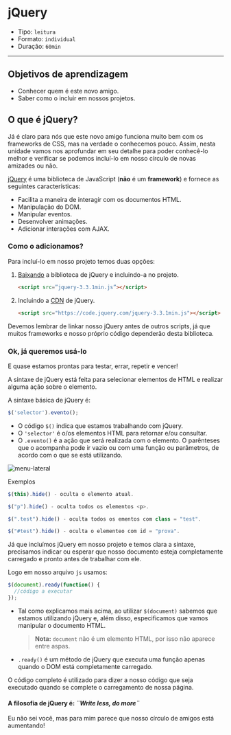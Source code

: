 # jQuery

- Tipo: `leitura`
- Formato: `individual`
- Duração: `60min`

***

## Objetivos de aprendizagem

- Conhecer quem é este novo amigo.
- Saber como o incluir em nossos projetos.

## O que é jQuery?

Já é claro para nós que este novo amigo funciona muito bem com os frameworks de
CSS, mas na verdade o conhecemos pouco. Assim, nesta unidade vamos nos
aprofundar em seu detalhe para poder conhecê-lo melhor e verificar se podemos
incluí-lo em nosso círculo de novas amizades ou não.

[jQuery](https://jquery.com/) é uma biblioteca de JavaScript (**não** é um
**framework**) e fornece as seguintes características:

- Facilita a maneira de interagir com os documentos HTML.
- Manipulação do DOM.
- Manipular eventos.
- Desenvolver animações.
- Adicionar interações com AJAX.

### Como o adicionamos?

Para incluí-lo em nosso projeto temos duas opções:

1. [Baixando](http://jquery.com/download/) a biblioteca de jQuery e incluindo-a
   no projeto.

   ```html
   <script src=”jquery-3.3.1min.js”></script>
   ```

2. Incluindo a [CDN](https://code.jquery.com/) de jQuery.

   ```html
   <script src="https://code.jquery.com/jquery-3.3.1min.js"></script>
   ```

Devemos lembrar de linkar nosso jQuery antes de outros scripts, já que muitos
frameworks e nosso próprio código dependerão desta biblioteca.

### Ok, já queremos usá-lo

E quase estamos prontas para testar, errar, repetir e vencer!

A sintaxe de jQuery está feita para selecionar elementos de HTML e realizar
alguma ação sobre o elemento.

A sintaxe básica de jQuery é:

```js
$('selector').evento();
```

- O código `$()` indica que estamos trabalhando com jQuery.
- O `'selector'` é o/os elementos HTML para retornar e/ou consultar.
- O `.evento()` é a ação que será realizada com o elemento. O parênteses que o
  acompanha pode ir vazio ou com uma função ou parâmetros, de acordo com o que
  se está utilizando.

![menu-lateral](https://user-images.githubusercontent.com/25912510/54452573-768eac80-4723-11e9-8c48-c7294fb34b67.png)

 Exemplos

```js
$(this).hide() - oculta o elemento atual.

$("p").hide() - oculta todos os elementos <p>.

$(".test").hide() - oculta todos os ementos com class = "test".

$("#test").hide() - oculta o elementeo com id = "prova".
```

Já que incluímos jQuery em nosso projeto e temos clara a sintaxe, precisamos
indicar ou esperar que nosso documento esteja completamente carregado e pronto
antes de trabalhar com ele.

Logo em nosso arquivo  `js` usamos:

```js
$(document).ready(function() {
  //código a executar
});
```

- Tal como explicamos mais acima, ao utilizar `$(document)` sabemos que estamos
  utilizando jQuery e, além disso, especificamos que vamos manipular o documento
  HTML.

  > **Nota:** `document` não é um elemento HTML, por isso não aparece entre
  > aspas.

- `.ready()` é um método de jQuery que executa uma função apenas quando o DOM
  está completamente carregado.

O código completo é utilizado para dizer a nosso código que seja executado
quando se complete o carregamento de nossa página.

#### A filosofia de jQuery é: *¨Write less, do more¨*

Eu não sei você, mas para mim parece que nosso círculo de amigos está
aumentando!
